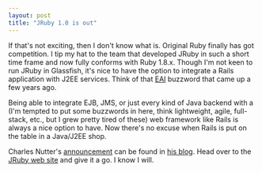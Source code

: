 ```yaml
---
layout: post
title: "JRuby 1.0 is out"
---
```

If that's not exciting, then I don't know what is. Original Ruby finally has got competition. I tip my hat to the team that developed JRuby in such a short time frame and now fully conforms with Ruby 1.8.x. Though I'm not keen to run JRuby in Glassfish, it's nice to have the option to integrate a Rails application with J2EE services. Think of that <a href="http://en.wikipedia.org/wiki/Enterprise_application_integration">EAI</a> buzzword that came up a few years ago. 

Being able to integrate EJB, JMS, or just every kind of Java backend with a (I'm tempted to put some buzzwords in here, think lightweight, agile, full-stack, etc., but I grew pretty tired of these) web framework like Rails is always a nice option to have. Now there's no excuse when Rails is put on the table in a Java/J2EE shop.

Charles Nutter's <a href="http://headius.blogspot.com/2007/06/jruby-10-released.html">announcement</a> can be found in <a href="http://headius.blogspot.com/">his blog</a>. Head over to the <a href="http://jruby.codehaus.org/">JRuby web site</a> and give it a go. I know I will.